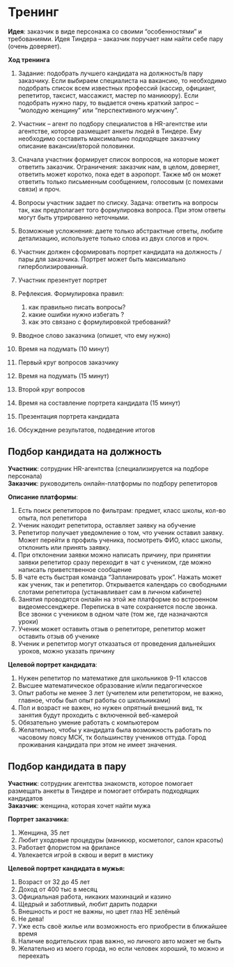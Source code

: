 # Тренинг

**Идея**: заказчик в виде персонажа со своими “особенностями” и требованиями. Идея Тиндера – заказчик поручает нам найти себе пару (очень доверяет). 

**Ход тренинга**

1. Задание: подобрать лучшего кандидата на должность/в пару заказчику. Если выбираем специалиста на вакансию, то необходимо подобрать список всем известных профессий (кассир, официант, репетитор, таксист, массажист, мастер по маникюру). Если подобрать нужно пару, то выдается очень краткий запрос – “молодую женщину” или “перспективного мужчину”.   
2. Участник – агент по подбору специалистов в HR-агентстве или агентстве, которое размещает анкеты людей в Тиндере. Ему необходимо составить максимально подходящее заказчику описание вакансии/второй половинки.   
3. Сначала участник формирует список вопросов, на которые может ответить заказчик. Ограничения: заказчик нам, в целом, доверяет, ответить может коротко, пока едет в аэропорт. Также мб он может ответить только письменным сообщением, голосовым (с помехами связи) и проч.   
4. Вопросы участник задает по списку.  Задача: ответить на вопросы так, как предполагает того формулировка вопроса. При этом ответы могут быть утрированно неточными.   
5. Возможные усложнения: даете только абстрактные ответы, любите детализацию, используете только слова из двух слогов и проч.   
6. Участник должен сформировать портрет кандидата на должность / пары для заказчика. Портрет может быть максимально гиперболизированный.   
7. Участник презентует портрет  
8. Рефлексия. Формулировка правил:   
   1. как правильно писать вопросы?  
   2. какие ошибки нужно избегать ?  
   3. как это связано с формулировкой требований?  
        
1. Вводное слово заказчика (опишет, что ему нужно)  
2. Время на подумать (10 минут)  
3. Первый круг вопросов заказчику  
4. Время на подумать (15 минут)  
5. Второй круг вопросов  
6. Время на составление портрета кандидата (15 минут)  
7. Презентация портрета кандидата  
8. Обсуждение результатов, подведение итогов

## Подбор кандидата на должность

**Участник**: сотрудник HR-агентства (специализируется на подборе персонала)  
**Заказчик**: руководитель онлайн-платформы по подбору репетиторов

**Описание платформы**:

1. Есть поиск репетиторов по фильтрам: предмет, класс школы, кол-во опыта, пол репетитора  
2. Ученик находит репетитора, оставляет заявку на обучение  
3. Репетитор получает уведомление о том, что ученик оставил заявку. Может перейти в профиль ученика, посмотреть ФИО, класс школы, отклонить или принять заявку.  
4. При отклонении заявки можно написать причину, при принятии заявки репетитор сразу переходит в чат с учеником, где можно написать приветственное сообщение  
5. В чате есть быстрая команда “Запланировать урок”. Нажать может как ученик, так и репетитор. Открывается календарь со свободными слотами репетитора (устанавливает сам в личном кабинете)  
6. Занятия проводятся онлайн на этой же платформе во встроенном видеомессенджере. Переписка в чате сохраняется после звонка. Все звонки с учеником в одном чате (том же, где назначаются уроки)  
7. Ученик может оставить отзыв о репетиторе, репетитор может оставить отзыв об ученике  
8. Ученик и репетитор могут отказаться от проведения дальнейших уроков, можно указать причину

**Целевой портрет кандидата**:

1. Нужен репетитор по математике для школьников 9-11 классов  
2. Высшее математическое образование и/или педагогическое  
3. Опыт работы не менее 3 лет (учителем или репетитором, не важно, главное, чтобы был опыт работы со школьниками)  
4. Пол и возраст не важен, но нужен опрятный внешний вид, тк занятия будут проходить с включенной веб\-камерой  
5. Обязательно умение работать с компьютером  
6. Желательно, чтобы у кандидата была возможность работать по часовому поясу МСК, тк большинству учеников оттуда. Город проживания кандидата при этом не имеет значения.

## Подбор кандидата в пару

**Участник**: сотрудник агентства знакомств, которое помогает размещать анкеты в Тиндере и помогает отбирать подходящих кандидатов  
**Заказчик**: женщина, которая хочет найти мужа

**Портрет заказчика:**

1. Женщина, 35 лет  
2. Любит уходовые процедуры (маникюр, косметолог, салон красоты)  
3. Работает флористом на фрилансе  
4. Увлекается игрой в сквош и верит в мистику

**Целевой портрет кандидата в мужья:** 

1. Возраст от 32 до 45 лет  
2. Доход от 400 тыс в месяц  
3. Официальная работа, никаких махинаций и казино  
4. Щедрый и заботливый, любит дарить подарки  
5. Внешность и рост не важны, но цвет глаз НЕ зелёный  
6. Не дева\!  
7. Уже есть своё жилье или возможность его приобрести в ближайшее время  
8. Наличие водительских прав важно, но личного авто может не быть  
9. Желательно из моего города, но если человек хороший, то можно и переехать

